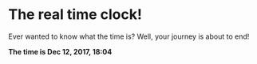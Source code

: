 # The real time clock!

Ever wanted to know what the time is? Well, your journey is about to end!

**The time is Dec 12, 2017, 18:04**
